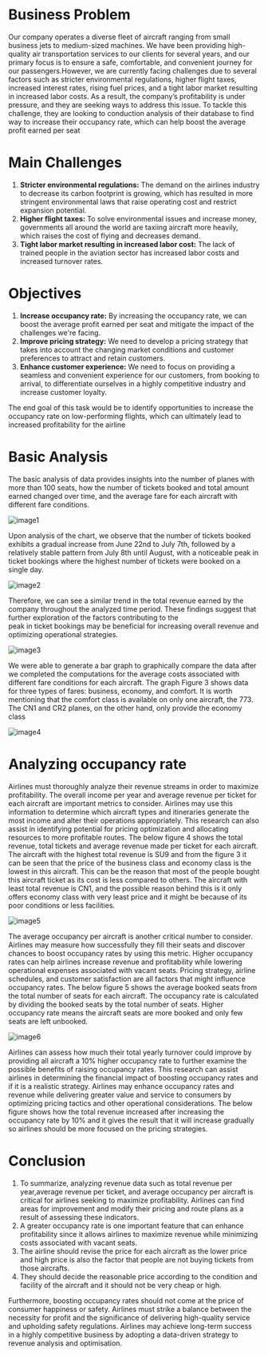 # **Business Problem**

Our company operates a diverse fleet of aircraft ranging from small business jets to medium-sized machines. We have been providing high-quality air transportation services to our clients for several years, and our primary focus is to ensure a safe, comfortable, and convenient journey for our passengers.However, we are currently facing challenges due to several factors such as stricter environmental regulations, higher flight taxes, increased interest rates, rising fuel prices, and a tight labor market resulting in increased labor costs. As a result, the company’s profitability is under pressure, and they are seeking ways to address this issue. To tackle this challenge, they are looking to conduction analysis of their database to find way to increase their occupancy rate, which can help boost the average profit earned per seat

# **Main Challenges**

1. **Stricter environmental regulations:** The demand on the airlines industry to decrease its carbon footprint is growing, which has resulted in more stringent environmental laws that raise operating cost and restrict expansion potential.  
2. **Higher flight taxes:** To solve environmental issues and increase money, governments all around the world are taxiing aircraft more heavily, which raises the cost of flying and decreases demand.   
3. **Tight labor market resulting in increased labor cost:** The lack of trained people in the aviation sector has increased labor costs and increased turnover rates.

# **Objectives**

1. **Increase occupancy rate:** By increasing the occupancy rate, we can boost the average profit earned per seat and mitigate the impact of the challenges we're facing.  
2. **Improve pricing strategy:** We need to develop a pricing strategy that takes into account the changing market conditions and customer preferences to attract and retain customers.  
3. **Enhance customer experience:** We need to focus on providing a seamless and convenient experience for our customers, from booking to arrival, to differentiate ourselves in a highly competitive industry and increase customer loyalty.

The end goal of this task would be to identify opportunities to increase the occupancy rate on low-performing flights, which can ultimately lead to increased profitability for the airline

# **Basic Analysis**

The basic analysis of data provides insights into the number of planes with more than 100 seats, how the number of tickets booked and total amount earned changed over time, and the average fare for each aircraft with different fare conditions.

![image1](https://github.com/Sandy752/Airline/blob/main/Screenshot/6.png)

Upon analysis of the chart, we observe that the number of tickets booked exhibits a gradual increase from June 22nd to July 7th, followed by a relatively stable pattern from July 8th until August, with a noticeable peak in ticket bookings where the highest number of tickets were booked on a single day.

![image2](https://github.com/Sandy752/Airline/blob/main/Screenshot/2.png)

Therefore, we can see a similar trend in the total revenue earned by the company throughout the analyzed time period. These findings suggest that further exploration of the factors contributing to the  
peak in ticket bookings may be beneficial for increasing overall revenue and optimizing operational strategies.

![image3](https://github.com/Sandy752/Airline/blob/main/Screenshot/3.png)

We were able to generate a bar graph to graphically compare the data after we completed the computations for the average costs associated with different fare conditions for each aircraft. The graph Figure 3 shows data  
for three types of fares: business, economy, and comfort. It is worth mentioning that the comfort class is available on only one aircraft, the 773\. The CN1 and CR2 planes, on the other hand, only provide the economy class

![image4](https://github.com/Sandy752/Airline/blob/main/Screenshot/5.png)

# **Analyzing occupancy rate**

Airlines must thoroughly analyze their revenue streams in order to maximize profitability. The overall income per year and average revenue per ticket for each aircraft are important metrics to consider. Airlines may use this information to determine which aircraft types and itineraries generate the most income and alter their operations appropriately. This research can also assist in identifying potential for pricing optimization and allocating resources to more profitable routes. The below figure 4 shows the total revenue, total tickets and average revenue made per ticket for each aircraft. The aircraft with the highest total revenue is SU9 and from the figure 3 it can be seen that the price of the business class and economy class is the lowest in this aircraft. This can be the reason that most of the people bought this aircraft ticket as its cost is less compared to others. The aircraft with least total revenue is CN1, and the possible reason behind this is it only offers economy class with very least price and it might be because of its poor conditions or less facilities.

![image5](https://github.com/Sandy752/Airline/blob/main/Screenshot/4.png)

The average occupancy per aircraft is another critical number to consider. Airlines may measure how successfully they fill their seats and discover chances to boost occupancy rates by using this metric. Higher occupancy rates can help airlines increase revenue and profitability while lowering operational expenses associated with vacant seats. Pricing strategy, airline schedules, and customer satisfaction are all factors that might influence occupancy rates. The below figure 5 shows the average booked seats from the total number of seats for each aircraft. The occupancy rate is calculated by dividing the booked seats by the total number of seats. Higher occupancy rate means the aircraft seats are more booked and only few seats are left unbooked.

![image6](https://github.com/Sandy752/Airline/blob/main/Screenshot/3.png)

Airlines can assess how much their total yearly turnover could improve by providing all aircraft a 10% higher occupancy rate to further examine the possible benefits of raising occupancy rates. This research can assist airlines in determining the financial impact of boosting occupancy rates and if it is a realistic strategy. Airlines may enhance occupancy rates and revenue while delivering greater value and service to consumers by optimizing pricing tactics and other operational considerations. The below figure shows how the total revenue increased after increasing the occupancy rate by 10% and it gives the result that it will increase gradually so airlines should be more focused on the pricing strategies.

# **Conclusion**

1. To summarize, analyzing revenue data such as total revenue per year,average revenue per ticket, and average occupancy per aircraft is critical for airlines seeking to maximize profitability. Airlines can find areas for improvement and modify their pricing and route plans as a result of assessing these indicators.   
2. A greater occupancy rate is one important feature that can enhance profitability since it allows airlines to maximize revenue while minimizing costs associated with vacant seats.  
3. The airline should revise the price for each aircraft as the lower price and high price is also the factor that people are not buying tickets from those aircrafts.  
4. They should decide the reasonable price according to the condition and facility of the aircraft and it should not be very cheap or high.

Furthermore, boosting occupancy rates should not come at the price of consumer happiness or safety. Airlines must strike a balance between the necessity for profit and the significance of delivering high-quality service and upholding safety regulations. Airlines may achieve long-term success in a highly competitive business by adopting a data-driven strategy to revenue analysis and optimisation.